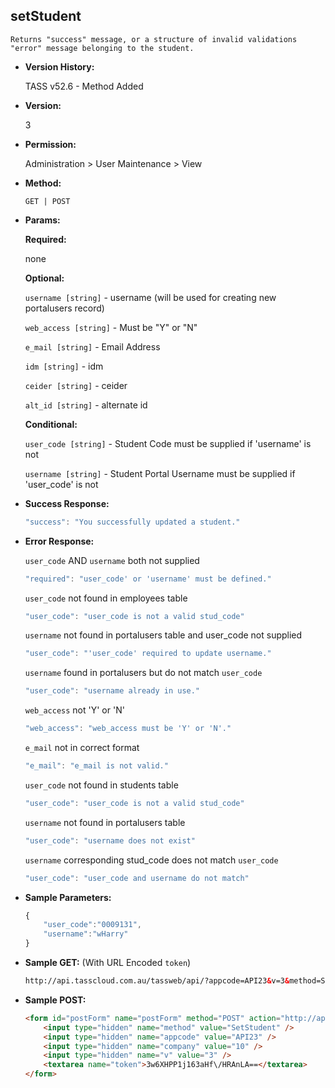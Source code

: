 **setStudent**
----
	Returns "success" message, or a structure of invalid validations "error" message belonging to the student.

* **Version History:**

	TASS v52.6 - Method Added

* **Version:**

	3

* **Permission:**

   Administration > User Maintenance > View

* **Method:**

	`GET | POST`
  
* **Params:**

   **Required:**
 
	none

   **Optional:**

	`username [string]` - username (will be used for creating new portalusers record)

	`web_access [string]` - Must be "Y" or "N"

	`e_mail [string]` - Email Address

	`idm [string]` - idm

	`ceider [string]` - ceider

	`alt_id [string]` - alternate id

   **Conditional:**

	`user_code [string]` - Student Code must be supplied if 'username' is not

	`username [string]` - Student Portal Username must be supplied if 'user_code' is not

* **Success Response:**

    ```javascript
    "success": "You successfully updated a student."
    ```
 
* **Error Response:**

    `user_code` AND `username` both not supplied
    ```javascript
    "required": "user_code' or 'username' must be defined."
    ```

    `user_code` not found in employees table
    ```javascript
    "user_code": "user_code is not a valid stud_code"
    ```

    `username` not found in portalusers table and user_code not supplied
    ```javascript
    "user_code": "'user_code' required to update username."
    ```

    `username` found in portalusers but do not match `user_code`
    ```javascript
    "user_code": "username already in use."
    ```

    `web_access` not 'Y' or 'N'
    ```javascript
    "web_access": "web_access must be 'Y' or 'N'."
    ```

    `e_mail` not in correct format
    ```javascript
    "e_mail": "e_mail is not valid."
    ```

    `user_code` not found in students table
    ```javascript
    "user_code": "user_code is not a valid stud_code"
    ```

    `username` not found in portalusers table
    ```javascript
    "user_code": "username does not exist"
    ```

    `username` corresponding stud_code does not match `user_code`
    ```javascript
    "user_code": "user_code and username do not match"
    ```
    
* **Sample Parameters:**

	```javascript
	{
	    "user_code":"0009131",
	    "username":"wHarry"
	}
	```

* **Sample GET:** (With URL Encoded `token`)

	```HTML
	http://api.tasscloud.com.au/tassweb/api/?appcode=API23&v=3&method=SetStudent&token=3w6XHPP1j163aHf%2FHRAnLA%3D%3D&company=10
	```
  
* **Sample POST:**

	```HTML
	<form id="postForm" name="postForm" method="POST" action="http://api.tasscloud.com.au/tassweb/api/">
		<input type="hidden" name="method" value="SetStudent" />
		<input type="hidden" name="appcode" value="API23" />
		<input type="hidden" name="company" value="10" />
		<input type="hidden" name="v" value="3" />
		<textarea name="token">3w6XHPP1j163aHf\/HRAnLA==</textarea>
	</form>
	```